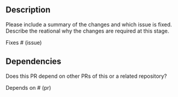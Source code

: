 ## Description

Please include a summary of the changes and which issue is fixed. Describe the
reational why the changes are required at this stage.

Fixes # (issue)

## Dependencies

Does this PR depend on other PRs of this or a related repository?

Depends on # (pr)
